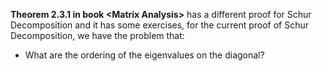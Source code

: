 
**Theorem 2.3.1 in book \<Matrix Analysis\>** has a different proof for Schur Decomposition and it has some exercises, for the current proof of Schur Decomposition, we have the problem that: 
* What are the ordering of the eigenvalues on the diagonal? 



